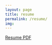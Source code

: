 ```yaml
---
layout: page
title: resume
permalink: /resume/
img:
---
```



[Resume PDF](https://drive.google.com/file/d/1CwxkPksLeYgdWLJeoti50a42usg381FB/view?usp=sharing)

